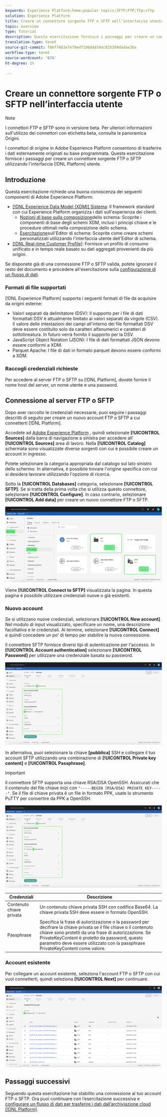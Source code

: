 ```yaml
---
keywords: Experience Platform;home;popular topics;SFTP;FTP;ftp;sftp
solution: Experience Platform
title: Creare un connettore sorgente FTP o SFTP nell’interfaccia utente
topic: overview
type: Tutorial
description: Questa esercitazione fornisce i passaggi per creare un connettore sorgente FTP o SFTP utilizzando l'interfaccia utente della piattaforma.
translation-type: tm+mt
source-git-commit: f86f7483e7e78edf106ddd34dc825389dadae26a
workflow-type: tm+mt
source-wordcount: '674'
ht-degree: 1%

---
```



# Creare un connettore sorgente FTP o SFTP nell’interfaccia utente

>[!NOTE]
>
>I connettori FTP e SFTP sono in versione beta. Per ulteriori informazioni sull&#39;utilizzo dei connettori con etichetta beta, consulta la panoramica [](../../../../home.md#terms-and-conditions) Origini.

I connettori di origine in Adobe Experience Platform consentono di trasferire i dati esternamente originati su base programmata. Questa esercitazione fornisce i passaggi per creare un connettore sorgente FTP o SFTP utilizzando l&#39;interfaccia [!DNL Platform] utente.

## Introduzione

Questa esercitazione richiede una buona conoscenza dei seguenti componenti di Adobe Experience Platform:

* [[!DNL Experience Data Model (XDM)] Sistema](../../../../../xdm/home.md): Il framework standard con cui  Experience Platform organizza i dati sull&#39;esperienza dei clienti.
   * [Nozioni di base sulla composizione](../../../../../xdm/schema/composition.md)dello schema: Scoprite i componenti di base degli schemi XDM, inclusi i principi chiave e le procedure ottimali nella composizione dello schema.
   * [Esercitazione](../../../../../xdm/tutorials/create-schema-ui.md)sull&#39;Editor di schema: Scoprite come creare schemi personalizzati utilizzando l&#39;interfaccia utente dell&#39;Editor di schema.
* [[!DNL Real-time Customer Profile]](../../../../../profile/home.md): Fornisce un profilo di consumo unificato e in tempo reale basato su dati aggregati provenienti da più origini.

Se disponete già di una connessione FTP o SFTP valida, potete ignorare il resto del documento e procedere all&#39;esercitazione sulla [configurazione di un flusso di dati](../../dataflow/batch/cloud-storage.md).

### Formati di file supportati

[!DNL Experience Platform] supporta i seguenti formati di file da acquisire da origini esterne:

* Valori separati da delimitatore (DSV): Il supporto per i file di dati formattati DSV è attualmente limitato ai valori separati da virgole (CSV). Il valore delle intestazioni dei campi all&#39;interno dei file formattati DSV deve essere costituito solo da caratteri alfanumerici e caratteri di sottolineatura. In futuro verrà fornito il supporto per la DSV.
* JavaScript Object Notation (JSON): I file di dati formattati JSON devono essere conformi a XDM.
* Parquet Apache: I file di dati in formato parquet devono essere conformi a XDM.

### Raccogli credenziali richieste

Per accedere al server FTP o SFTP su [!DNL Platform], dovete fornire il nome host del server, un nome utente e una password.

## Connessione al server FTP o SFTP

Dopo aver raccolto le credenziali necessarie, puoi seguire i passaggi descritti di seguito per creare un nuovo account FTP o SFTP a cui connetterti [!DNL Platform].

Accedete ad [Adobe Experience Platform](https://platform.adobe.com) , quindi selezionate **[!UICONTROL Sources]** dalla barra di navigazione a sinistra per accedere all&#39; **[!UICONTROL Sources]** area di lavoro. Nella **[!UICONTROL Catalog]** schermata sono visualizzate diverse sorgenti con cui è possibile creare un account in ingresso.

Potete selezionare la categoria appropriata dal catalogo sul lato sinistro dello schermo. In alternativa, è possibile trovare l&#39;origine specifica con cui si desidera lavorare utilizzando l&#39;opzione di ricerca.

Sotto la **[!UICONTROL Databases]** categoria, selezionare **[!UICONTROL SFTP]**. Se si tratta della prima volta che si utilizza questo connettore, selezionare **[!UICONTROL Configure]**. In caso contrario, selezionare **[!UICONTROL Add data]** per creare un nuovo connettore FTP o SFTP.

![catalogo](../../../../images/tutorials/create/sftp/catalog.png)

Viene **[!UICONTROL Connect to SFTP]** visualizzata la pagina. In questa pagina è possibile utilizzare credenziali nuove o già esistenti.

### Nuovo account

Se si utilizzano nuove credenziali, selezionare **[!UICONTROL New account]**. Nel modulo di input visualizzato, specificare un nome, una descrizione facoltativa e le credenziali. Al termine, selezionare **[!UICONTROL Connect]** e quindi concedere un po&#39; di tempo per stabilire la nuova connessione.

Il connettore SFTP fornisce diversi tipi di autenticazione per l&#39;accesso. In **[!UICONTROL Account authentication]** selezionare **[!UICONTROL Password]** per utilizzare una credenziale basata su password.

![connect-password](../../../../images/tutorials/create/sftp/password.png)

In alternativa, puoi selezionare la chiave **[pubblica]** SSH e collegare il tuo account SFTP utilizzando una combinazione di **[!UICONTROL Private key content]** e **[!UICONTROL Passphrase]**.

>[!IMPORTANT]
>
>Il connettore SFTP supporta una chiave RSA/DSA OpenSSH. Assicurati che il contenuto del file chiave inizi con `"-----BEGIN [RSA/DSA] PRIVATE KEY-----"`. Se il file di chiave privata è un file in formato PPK, usate lo strumento PuTTY per convertire da PPK a OpenSSH.

![connect-ssh](../../../../images/tutorials/create/sftp/ssh.png)

| Credenziali | Descrizione |
| ---------- | ----------- |
| Contenuto chiave privata | Un contenuto chiave privata SSH con codifica Base64. La chiave privata SSH deve essere in formato OpenSSH. |
| Passphrase | Specifica la frase di autorizzazione o la password per decifrare la chiave privata se il file chiave o il contenuto chiave sono protetti da una frase di autorizzazione. Se PrivateKeyContent è protetto da password, questo parametro deve essere utilizzato con la passphrase PrivateKeyContent come valore. |

### Account esistente

Per collegare un account esistente, seleziona l&#39;account FTP o SFTP con cui vuoi connetterti, quindi seleziona **[!UICONTROL Next]** per continuare.

![esistenti](../../../../images/tutorials/create/sftp/existing.png)

## Passaggi successivi

Seguendo questa esercitazione hai stabilito una connessione al tuo account FTP o SFTP. Ora puoi continuare con l’esercitazione successiva e [configurare un flusso di dati per trasferire i dati dall’archiviazione cloud [!DNL Platform]](../../dataflow/batch/cloud-storage.md).